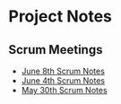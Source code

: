# Project Notes

## Scrum Meetings
* [June 8th Scrum Notes](./Scrum_06-08-18.md)
* [June 4th Scrum Notes](./Scrum_06-04-18.md)
* [May 30th Scrum Notes](./Scrum_05-30-2018.md)
